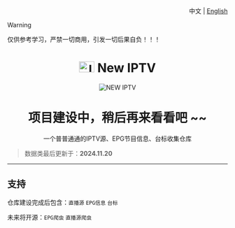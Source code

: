 <p align="right">中文 | 
  <a href="/README_En.md">
English
  </a>
</p>

> [!Warning]
> 仅供参考学习，严禁一切商用，引发一切后果自负！！！


<h1 align="center"><img src="https://cdn.jsdelivr.net/gh/x441/New-IPTV@latest/docs/img/New_IPTV_Logo.png" alt="logo" width="35" height="25" /> New IPTV</h1>

<p align="center"><img src="https://cdn.jsdelivr.net/gh/x441/New-IPTV@latest/docs/img/New.png" alt="NEW IPTV"></p>



<h1 align="center">项目建设中，稍后再来看看吧 ~~</h1>

<p align="center">一个普普通通的IPTV源、EPG节目信息、台标收集仓库</p>

>数据类最后更新于：**2024.11.20**

---
## 支持

仓库建设完成后包含：`直播源` `EPG信息` `台标` 

未来将开源：`EPG爬虫` `直播源爬虫` 